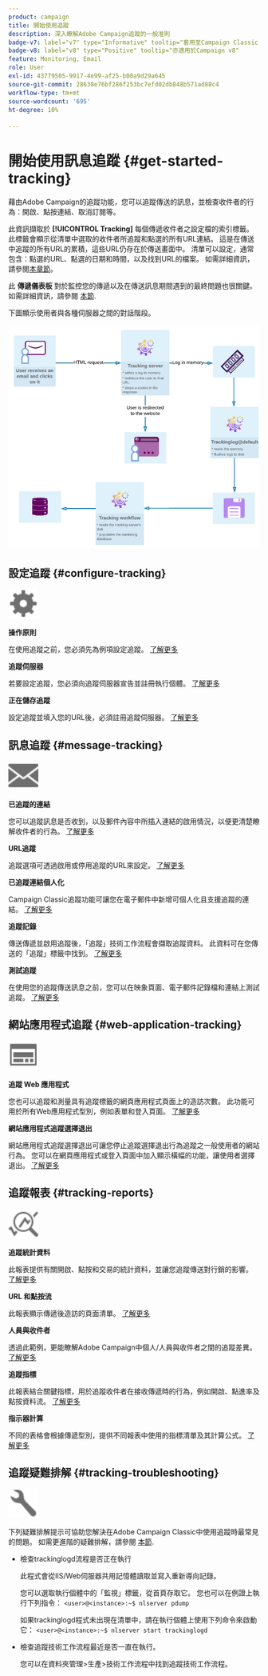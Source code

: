 ```yaml
---
product: campaign
title: 開始使用追蹤
description: 深入瞭解Adobe Campaign追蹤的一般准則
badge-v7: label="v7" type="Informative" tooltip="套用至Campaign Classic v7"
badge-v8: label="v8" type="Positive" tooltip="亦適用於Campaign v8"
feature: Monitoring, Email
role: User
exl-id: 43779505-9917-4e99-af25-b00a9d29a645
source-git-commit: 28638e76bf286f253bc7efd02db848b571ad88c4
workflow-type: tm+mt
source-wordcount: '695'
ht-degree: 10%

---
```


# 開始使用訊息追蹤 {#get-started-tracking}



藉由Adobe Campaign的追蹤功能，您可以追蹤傳送的訊息，並檢查收件者的行為：開啟、點按連結、取消訂閱等。

此資訊擷取於 **[!UICONTROL Tracking]** 每個傳遞收件者之設定檔的索引標籤。 此標籤會顯示從清單中選取的收件者所追蹤和點選的所有URL連結。 這是在傳送中追蹤的所有URL的累積，這些URL仍存在於傳送畫面中。 清單可以設定，通常包含：點選的URL、點選的日期和時間，以及找到URL的檔案。 如需詳細資訊，請參閱[本章節](../../platform/using/editing-a-profile.md#tracking-tab)。

此 **傳遞儀表板** 對於監控您的傳遞以及在傳送訊息期間遇到的最終問題也很關鍵。 如需詳細資訊，請參閱 [本節](delivery-dashboard.md).

下圖顯示使用者與各種伺服器之間的對話階段。

![](assets/tracking-diagram.png)

## 設定追蹤 {#configure-tracking}

<img src="assets/do-not-localize/icon-configure.svg" width="60px">

**操作原則**

在使用追蹤之前，您必須先為例項設定追蹤。 [了解更多](../../installation/using/deploying-an-instance.md#operating-principle)

**追蹤伺服器**

若要設定追蹤，您必須向追蹤伺服器宣告並註冊執行個體。 [了解更多](../../installation/using/deploying-an-instance.md#tracking-server)

**正在儲存追蹤**

設定追蹤並填入您的URL後，必須註冊追蹤伺服器。 [了解更多](../../installation/using/deploying-an-instance.md#saving-tracking)

## 訊息追蹤 {#message-tracking}

<img src="assets/do-not-localize/icon-message-tracking.svg" width="60px">

**已追蹤的連結**

您可以追蹤訊息是否收到，以及郵件內容中所插入連結的啟用情況，以便更清楚瞭解收件者的行為。 [了解更多](how-to-configure-tracked-links.md)

**URL追蹤**

追蹤選項可透過啟用或停用追蹤的URL來設定。 [了解更多](personalizing-url-tracking.md)

**已追蹤連結個人化**

Campaign Classic追蹤功能可讓您在電子郵件中新增可個人化且支援追蹤的連結。 [了解更多](tracking-personalized-links.md)

**追蹤記錄**

傳送傳遞並啟用追蹤後，「追蹤」技術工作流程會擷取追蹤資料。 此資料可在您傳送的「追蹤」標籤中找到。 [了解更多](accessing-the-tracking-logs.md)

**測試追蹤**

在使用您的追蹤傳送訊息之前，您可以在映象頁面、電子郵件記錄檔和連結上測試追蹤。 [了解更多](testing-tracking.md)

## 網站應用程式追蹤 {#web-application-tracking}

<img src="assets/do-not-localize/icon-web-app.svg" width="60px">

**追蹤 Web 應用程式**

您也可以追蹤和測量具有追蹤標籤的網頁應用程式頁面上的造訪次數。 此功能可用於所有Web應用程式型別，例如表單和登入頁面。 [了解更多](../../web/using/tracking-a-web-application.md)

**網站應用程式追蹤選擇退出**

網站應用程式追蹤選擇退出可讓您停止追蹤選擇退出行為追蹤之一般使用者的網站行為。 您可以在網頁應用程式或登入頁面中加入顯示橫幅的功能，讓使用者選擇退出。 [了解更多](../../web/using/web-application-tracking-opt-out.md)

## 追蹤報表 {#tracking-reports}

<img src="assets/do-not-localize/icon_monitor.svg" width="60px">

**追蹤統計資料**

此報表提供有關開啟、點按和交易的統計資料，並讓您追蹤傳送對行銷的影響。 [了解更多](../../reporting/using/delivery-reports.md#tracking-statistics)

**URL 和點按流**

此報表顯示傳遞後造訪的頁面清單。 [了解更多](../../reporting/using/delivery-reports.md#urls-and-click-streams)

**人員與收件者**

透過此範例，更能瞭解Adobe Campaign中個人/人員與收件者之間的追蹤差異。 [了解更多](../../reporting/using/person-people-recipients.md)

**追蹤指標**

此報表結合關鍵指標，用於追蹤收件者在接收傳遞時的行為，例如開啟、點進率及點按資料流。 [了解更多](../../reporting/using/delivery-reports.md#tracking-indicators)

**指示器計算**

不同的表格會根據傳遞型別，提供不同報表中使用的指標清單及其計算公式。 [了解更多](../../reporting/using/indicator-calculation.md)

## 追蹤疑難排解 {#tracking-troubleshooting}

<img src="assets/do-not-localize/icon-troubleshooting.svg" width="60px">

下列疑難排解提示可協助您解決在Adobe Campaign Classic中使用追蹤時最常見的問題。 如需更進階的疑難排解，請參閱 [本節](tracking-troubleshooting.md).

* 檢查trackinglogd流程是否正在執行

  此程式會從IIS/Web伺服器共用記憶體讀取並寫入重新導向記錄。

  您可以選取執行個體中的「監視」標籤，從首頁存取它。 您也可以在例證上執行下列指令： `<user>@<instance>:~$ nlserver pdump`

  如果trackinglogd程式未出現在清單中，請在執行個體上使用下列命令來啟動它： `<user>@<instance>:~$ nlserver start trackinglogd`

* 檢查追蹤技術工作流程最近是否一直在執行。

  您可以在資料夾管理>生產>技術工作流程中找到追蹤技術工作流程。
